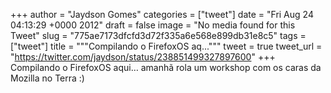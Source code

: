 
+++
author = "Jaydson Gomes"
categories = ["tweet"]
date = "Fri Aug 24 04:13:29 +0000 2012"
draft = false
image = "No media found for this Tweet"
slug = "775ae7173dfcfd3d72f335a6e568e899db31e8c5"
tags = ["tweet"]
title = """Compilando o FirefoxOS aq..."""
tweet = true
tweet_url = "https://twitter.com/jaydson/status/238851499327897600"
+++
Compilando o FirefoxOS aqui… amanhã rola um workshop com os caras da Mozilla no Terra :)
